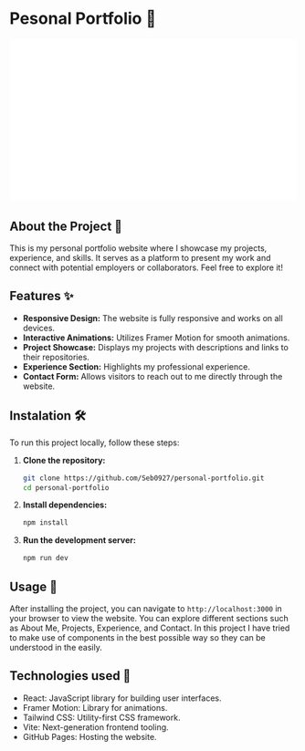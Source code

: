 # Pesonal Portfolio 🎨

<div align="center">
  <img src="https://github.com/Seb0927/seb0927.github.io/blob/develop/files/recording.gif?raw=true" alt="Recording of Portfolio working on a website">
</div>


## About the Project 📖

This is my personal portfolio website where I showcase my projects, experience, and skills. It serves as a platform to present my work and connect with potential employers or collaborators. Feel free to explore it!

## Features ✨

- **Responsive Design:** The website is fully responsive and works on all devices.
- **Interactive Animations:** Utilizes Framer Motion for smooth animations.
- **Project Showcase:** Displays my projects with descriptions and links to their repositories.
- **Experience Section:** Highlights my professional experience.
- **Contact Form:** Allows visitors to reach out to me directly through the website.

## Instalation 🛠️

To run this project locally, follow these steps:

1. **Clone the repository:**

    ```bash
    git clone https://github.com/Seb0927/personal-portfolio.git
    cd personal-portfolio
    ```

2. **Install dependencies:**

    ```bash
    npm install
    ```

3. **Run the development server:**

    ```bash
    npm run dev
    ```

## Usage 🚀

After installing the project, you can navigate to `http://localhost:3000` in your browser to view the website. You can explore different sections such as About Me, Projects, Experience, and Contact. In this project I have tried to make use of components in the best possible way so they can be understood in the easily.

## Technologies used 🧰

- React: JavaScript library for building user interfaces.
- Framer Motion: Library for animations.
- Tailwind CSS: Utility-first CSS framework.
- Vite: Next-generation frontend tooling.
- GitHub Pages: Hosting the website.
